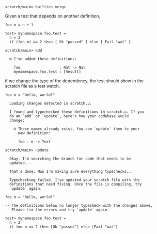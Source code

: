 ``` ucm :hide
scratch/main> builtins.merge

```

Given a test that depends on another definition,

``` unison :hide
foo n = n + 1

test> mynamespace.foo.test =
  n = 2
  if (foo n) == 2 then [ Ok "passed" ] else [ Fail "wat" ]
```

``` ucm
scratch/main> add

  ⍟ I've added these definitions:
  
    foo                  : Nat -> Nat
    mynamespace.foo.test : [Result]

```

if we change the type of the dependency, the test should show in the scratch file as a test watch.

``` unison
foo n = "hello, world!"
```

``` ucm :added-by-ucm
  Loading changes detected in scratch.u.

  I found and typechecked these definitions in scratch.u. If you
  do an `add` or `update`, here's how your codebase would
  change:
  
    ⍟ These names already exist. You can `update` them to your
      new definition:
    
      foo : n -> Text

```

``` ucm :error
scratch/main> update

  Okay, I'm searching the branch for code that needs to be
  updated...

  That's done. Now I'm making sure everything typechecks...

  Typechecking failed. I've updated your scratch file with the
  definitions that need fixing. Once the file is compiling, try
  `update` again.

```

``` unison :added-by-ucm scratch.u
foo n = "hello, world!"

-- The definitions below no longer typecheck with the changes above.
-- Please fix the errors and try `update` again.

test> mynamespace.foo.test =
  n = 2
  if foo n == 2 then [Ok "passed"] else [Fail "wat"]

```
